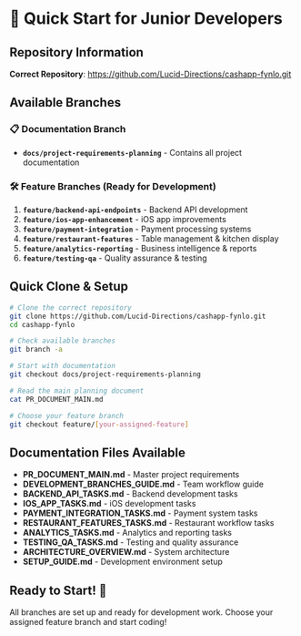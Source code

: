 # 🚀 Quick Start for Junior Developers

## Repository Information
**Correct Repository**: https://github.com/Lucid-Directions/cashapp-fynlo.git

## Available Branches

### 📋 Documentation Branch
- **`docs/project-requirements-planning`** - Contains all project documentation

### 🛠️ Feature Branches (Ready for Development)
1. **`feature/backend-api-endpoints`** - Backend API development
2. **`feature/ios-app-enhancement`** - iOS app improvements  
3. **`feature/payment-integration`** - Payment processing systems
4. **`feature/restaurant-features`** - Table management & kitchen display
5. **`feature/analytics-reporting`** - Business intelligence & reports
6. **`feature/testing-qa`** - Quality assurance & testing

## Quick Clone & Setup

```bash
# Clone the correct repository
git clone https://github.com/Lucid-Directions/cashapp-fynlo.git
cd cashapp-fynlo

# Check available branches
git branch -a

# Start with documentation
git checkout docs/project-requirements-planning

# Read the main planning document
cat PR_DOCUMENT_MAIN.md

# Choose your feature branch
git checkout feature/[your-assigned-feature]
```

## Documentation Files Available

- **PR_DOCUMENT_MAIN.md** - Master project requirements
- **DEVELOPMENT_BRANCHES_GUIDE.md** - Team workflow guide  
- **BACKEND_API_TASKS.md** - Backend development tasks
- **IOS_APP_TASKS.md** - iOS development tasks
- **PAYMENT_INTEGRATION_TASKS.md** - Payment system tasks
- **RESTAURANT_FEATURES_TASKS.md** - Restaurant workflow tasks
- **ANALYTICS_TASKS.md** - Analytics and reporting tasks
- **TESTING_QA_TASKS.md** - Testing and quality assurance
- **ARCHITECTURE_OVERVIEW.md** - System architecture
- **SETUP_GUIDE.md** - Development environment setup

## Ready to Start! 🎯

All branches are set up and ready for development work. Choose your assigned feature branch and start coding!